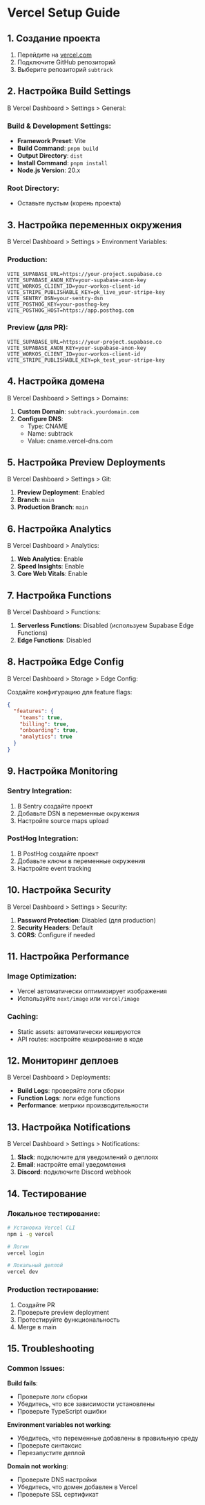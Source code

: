 # Vercel Setup Guide

## 1. Создание проекта

1. Перейдите на [vercel.com](https://vercel.com)
2. Подключите GitHub репозиторий
3. Выберите репозиторий `subtrack`

## 2. Настройка Build Settings

В Vercel Dashboard > Settings > General:

### Build & Development Settings:
- **Framework Preset**: Vite
- **Build Command**: `pnpm build`
- **Output Directory**: `dist`
- **Install Command**: `pnpm install`
- **Node.js Version**: 20.x

### Root Directory:
- Оставьте пустым (корень проекта)

## 3. Настройка переменных окружения

В Vercel Dashboard > Settings > Environment Variables:

### Production:
```env
VITE_SUPABASE_URL=https://your-project.supabase.co
VITE_SUPABASE_ANON_KEY=your-supabase-anon-key
VITE_WORKOS_CLIENT_ID=your-workos-client-id
VITE_STRIPE_PUBLISHABLE_KEY=pk_live_your-stripe-key
VITE_SENTRY_DSN=your-sentry-dsn
VITE_POSTHOG_KEY=your-posthog-key
VITE_POSTHOG_HOST=https://app.posthog.com
```

### Preview (для PR):
```env
VITE_SUPABASE_URL=https://your-project.supabase.co
VITE_SUPABASE_ANON_KEY=your-supabase-anon-key
VITE_WORKOS_CLIENT_ID=your-workos-client-id
VITE_STRIPE_PUBLISHABLE_KEY=pk_test_your-stripe-key
```

## 4. Настройка домена

В Vercel Dashboard > Settings > Domains:

1. **Custom Domain**: `subtrack.yourdomain.com`
2. **Configure DNS**:
   - Type: CNAME
   - Name: subtrack
   - Value: cname.vercel-dns.com

## 5. Настройка Preview Deployments

В Vercel Dashboard > Settings > Git:

1. **Preview Deployment**: Enabled
2. **Branch**: `main`
3. **Production Branch**: `main`

## 6. Настройка Analytics

В Vercel Dashboard > Analytics:

1. **Web Analytics**: Enable
2. **Speed Insights**: Enable
3. **Core Web Vitals**: Enable

## 7. Настройка Functions

В Vercel Dashboard > Functions:

1. **Serverless Functions**: Disabled (используем Supabase Edge Functions)
2. **Edge Functions**: Disabled

## 8. Настройка Edge Config

В Vercel Dashboard > Storage > Edge Config:

Создайте конфигурацию для feature flags:

```json
{
  "features": {
    "teams": true,
    "billing": true,
    "onboarding": true,
    "analytics": true
  }
}
```

## 9. Настройка Monitoring

### Sentry Integration:
1. В Sentry создайте проект
2. Добавьте DSN в переменные окружения
3. Настройте source maps upload

### PostHog Integration:
1. В PostHog создайте проект
2. Добавьте ключи в переменные окружения
3. Настройте event tracking

## 10. Настройка Security

В Vercel Dashboard > Settings > Security:

1. **Password Protection**: Disabled (для production)
2. **Security Headers**: Default
3. **CORS**: Configure if needed

## 11. Настройка Performance

### Image Optimization:
- Vercel автоматически оптимизирует изображения
- Используйте `next/image` или `vercel/image`

### Caching:
- Static assets: автоматически кешируются
- API routes: настройте кеширование в коде

## 12. Мониторинг деплоев

В Vercel Dashboard > Deployments:

- **Build Logs**: проверяйте логи сборки
- **Function Logs**: логи edge functions
- **Performance**: метрики производительности

## 13. Настройка Notifications

В Vercel Dashboard > Settings > Notifications:

1. **Slack**: подключите для уведомлений о деплоях
2. **Email**: настройте email уведомления
3. **Discord**: подключите Discord webhook

## 14. Тестирование

### Локальное тестирование:
```bash
# Установка Vercel CLI
npm i -g vercel

# Логин
vercel login

# Локальный деплой
vercel dev
```

### Production тестирование:
1. Создайте PR
2. Проверьте preview deployment
3. Протестируйте функциональность
4. Merge в main

## 15. Troubleshooting

### Common Issues:

**Build fails**:
- Проверьте логи сборки
- Убедитесь, что все зависимости установлены
- Проверьте TypeScript ошибки

**Environment variables not working**:
- Убедитесь, что переменные добавлены в правильную среду
- Проверьте синтаксис
- Перезапустите деплой

**Domain not working**:
- Проверьте DNS настройки
- Убедитесь, что домен добавлен в Vercel
- Проверьте SSL сертификат 